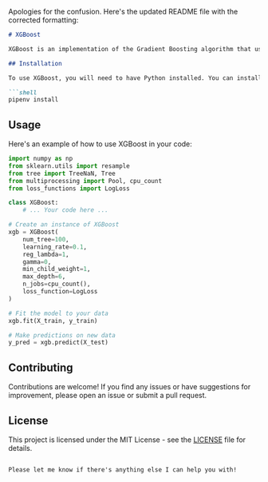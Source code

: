 Apologies for the confusion. Here's the updated README file with the corrected formatting:

```markdown
# XGBoost

XGBoost is an implementation of the Gradient Boosting algorithm that uses decision trees as base learners. This implementation supports both binary and multi-class classification problems.

## Installation

To use XGBoost, you will need to have Python installed. You can install XGBoost and its dependencies using pipenv:

```shell
pipenv install 
```

## Usage

Here's an example of how to use XGBoost in your code:

```python
import numpy as np
from sklearn.utils import resample
from tree import TreeNaN, Tree
from multiprocessing import Pool, cpu_count
from loss_functions import LogLoss

class XGBoost:
    # ... Your code here ...

# Create an instance of XGBoost
xgb = XGBoost(
    num_tree=100,
    learning_rate=0.1,
    reg_lambda=1,
    gamma=0,
    min_child_weight=1,
    max_depth=6,
    n_jobs=cpu_count(),
    loss_function=LogLoss
)

# Fit the model to your data
xgb.fit(X_train, y_train)

# Make predictions on new data
y_pred = xgb.predict(X_test)
```

## Contributing

Contributions are welcome! If you find any issues or have suggestions for improvement, please open an issue or submit a pull request.

## License

This project is licensed under the MIT License - see the [LICENSE](LICENSE) file for details.
```

Please let me know if there's anything else I can help you with!